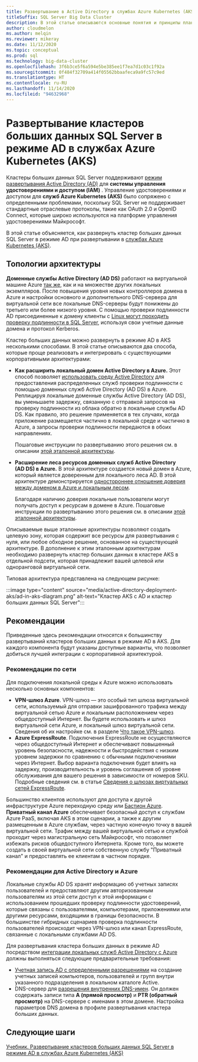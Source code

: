 ```yaml
---
title: Развертывание в Active Directory в службах Azure Kubernetes (AKS)
titleSuffix: SQL Server Big Data Cluster
description: В этой статье описываются основные понятия и принципы планирования при развертывании кластеров больших данных SQL Server в режиме AD в службах Azure Kubernetes (AKS).
author: cloudmelon
ms.author: melqin
ms.reviewer: mikeray
ms.date: 11/12/2020
ms.topic: conceptual
ms.prod: sql
ms.technology: big-data-cluster
ms.openlocfilehash: 3f6b3ce5f6a594e5be385ee1f7ea7d1c03c1f92a
ms.sourcegitcommit: 0f484f32709a414f05562bbaafeca9a9fc57c9ed
ms.translationtype: HT
ms.contentlocale: ru-RU
ms.lasthandoff: 11/14/2020
ms.locfileid: "94632968"
---
```

# <a name="deploy-sql-server-big-data-clusters-in-ad-mode-on-azure-kubernetes-services-aks"></a>Развертывание кластеров больших данных SQL Server в режиме AD в службах Azure Kubernetes (AKS)

Кластеры больших данных SQL Server поддерживают [режим развертывания Active Directory (AD)](deploy-active-directory.md) для **системы управления удостоверениями и доступом (IAM)** . Управление удостоверениями и доступом для **служб Azure Kubernetes (AKS)** было сопряжено с определенными проблемами, поскольку SQL Server не поддерживает стандартные отраслевые протоколы, такие как OAuth 2.0 и OpenID Connect, которые широко используются на платформе управления удостоверениями Майкрософт.  

В этой статье объясняется, как развернуть кластер больших данных SQL Server в режиме AD при развертывании в [службах Azure Kubernetes (AKS)](/azure/aks/intro-kubernetes). 

## <a name="architecture-topologies"></a>Топологии архитектуры

**Доменные службы Active Directory (AD DS)** работают на виртуальной машине Azure [так же](/windows-server/identity/ad-ds/deploy/virtual-dc/adds-on-azure-vm), как и на множестве других локальных экземпляров.  После повышения уровня новых контроллеров домена в Azure и настройки основного и дополнительного DNS-сервера для виртуальной сети все локальные DNS-серверы будут понижены до третьего или более низкого уровня. С помощью проверки подлинности AD присоединенные к домену клиенты с [Linux могут проходить проверку подлинности в SQL Server](../linux/sql-server-linux-active-directory-auth-overview.md), используя свои учетные данные домена и протокол Kerberos.

Кластер больших данных можно развернуть в режиме AD в AKS несколькими способами.  В этой статье описываются два способа, которые проще реализовать и интегрировать с существующими корпоративными архитектурами:

* **Как расширить локальный домен Active Directory в Azure.** Этот способ позволяет [использовать среду Active Directory](/azure/architecture/reference-architectures/identity/adds-extend-domain) для предоставления распределенных служб проверки подлинности с помощью доменных служб Active Directory (AD DS) в Azure. Реплицируя локальные доменные службы Active Directory (AD DS), вы уменьшаете задержку, связанную с отправкой запросов на проверку подлинности из облака обратно в локальные службы AD DS. Как правило, это решение применяется в тех случаях, когда приложение размещается частично в локальной среде и частично в Azure, а запросы проверки подлинности передаются в обоих направлениях.

   Пошаговые инструкции по развертыванию этого решения см. в описании [этой эталонной архитектуры](https://github.com/mspnp/identity-reference-architectures/tree/master/adds-extend-domain).

* **Расширение леса ресурсов доменных служб Active Directory (AD DS) в Azure.** В этой архитектуре создается новый домен в Azure, который является доверенным для локального леса AD. В этой архитектуре демонстрируется [одностороннее отношение доверия между доменом в Azure и локальным лесом](/azure/architecture/reference-architectures/identity/adds-forest).

   Благодаря наличию доверия локальные пользователи могут получать доступ к ресурсам в домене в Azure. Пошаговые инструкции по развертыванию этого решения см. в описании [этой эталонной архитектуры](https://github.com/mspnp/identity-reference-architectures/tree/master/adds-forest).

Описываемые выше эталонные архитектуры позволяют создать целевую зону, которая содержит все ресурсы для развертывания с нуля, или любое обходное решение, основанное на существующей архитектуре. В дополнение к этим эталонным архитектурам необходимо развернуть кластер больших данных в кластере AKS в отдельной подсети, которая принадлежит вашей целевой или одноранговой виртуальной сети.

Типовая архитектура представлена на следующем рисунке:

:::image type="content" source="media/active-directory-deployment-aks/ad-in-aks-diagram.png" alt-text="Кластер AKS с AD и кластер больших данных SQL Server":::

## <a name="recommendations"></a>Рекомендации

Приведенные здесь рекомендации относятся к большинству развертываний кластеров больших данных в режиме AD в AKS. Для каждого компонента будут указаны доступные варианты, что позволяет добиться лучшей интеграции с корпоративной архитектурой.

### <a name="networking-recommendations"></a>Рекомендации по сети

Для подключения локальной среды к Azure можно использовать несколько основных компонентов:

* **VPN-шлюз Azure**. VPN-шлюз — это особый тип шлюза виртуальной сети, используемый для отправки зашифрованного трафика между виртуальной сетью Azure и локальным расположением через общедоступный Интернет. Вы будете использовать и шлюз виртуальной сети Azure, и локальный шлюз виртуальной сети. Сведения об их настройке см. в разделе [Что такое VPN-шлюз](/azure/vpn-gateway/vpn-gateway-about-vpngateways).
* **Azure ExpressRoute**. Подключения ExpressRoute не осуществляются через общедоступный Интернет и обеспечивают повышенный уровень безопасности, надежности и быстродействия с низким уровнем задержки по сравнению с обычными подключениями через Интернет. Выбор варианта подключения будет влиять на задержку, производительность и уровень соглашения об уровне обслуживания для вашего решения в зависимости от номеров SKU. Подробные сведения см. в статье [Сведения о шлюзах виртуальных сетей ExpressRoute](/azure/expressroute/expressroute-about-virtual-network-gateways).

Большинство клиентов используют для доступа к другой инфраструктуре Azure переходную среду или [Бастион Azure](/azure/bastion/bastion-overview). **Приватный канал Azure** обеспечивает безопасный доступ к службам Azure PaaS, включая AKS в этом сценарии, а также к другим размещенным в Azure службам, через частную конечную точку в вашей виртуальной сети. Трафик между вашей виртуальной сетью и службой проходит через магистральную сеть Майкрософт, что позволяет избежать рисков общедоступного Интернета. Кроме того, вы можете создать в своей виртуальной сети собственную службу "Приватный канал" и предоставлять ее клиентам в частном порядке.

### <a name="active-directory-and-azure-recommendation"></a>Рекомендации для Active Directory и Azure

Локальные службы AD DS хранят информацию об учетных записях пользователей и предоставляют другим авторизованным пользователям из этой сети доступ к этой информации с использованием прошедших проверку подлинности удостоверений, которые связаны с пользователями, компьютерами, приложениями или другими ресурсами, входящими в границы безопасности. В большинстве гибридных сценариев проверка подлинности пользователей происходит через VPN-шлюз или канал ExpressRoute, связанные с локальными службами AD DS.  

Для развертывания кластера больших данных в режиме AD посредством [интеграции локальных служб Active Directory с Azure](/azure/architecture/reference-architectures/identity/) должны выполняться следующие предварительные требования:

* [Учетная запись AD с определенными разрешениями](active-directory-prerequisites.md) на создание учетных записей компьютеров, пользователей и групп внутри указанного подразделения в локальном каталоге Active.
* DNS-сервер для [разрешения внутренних DNS-имен](active-directory-dns-reconciliation.md). Он должен содержать записи типа **A (прямой просмотр)** и **PTR (обратный просмотр)** на DNS-сервере с именами в этом домене. Настройка параметров DNS домена в профиле развертывания кластера больших данных.  

## <a name="next-steps"></a>Следующие шаги

[Учебник. Развертывание кластеров больших данных SQL Server в режиме AD в службах Azure Kubernetes (AKS)](active-directory-deployment-aks-tutorial.md)

